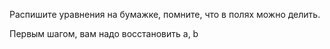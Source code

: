 Распишите уравнения на бумажке, помните, что в полях можно делить.

Первым шагом, вам надо восстановить a, b

